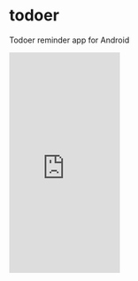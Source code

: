 # todoer
Todoer reminder app for Android
<iframe
src="https://appetize.io/embed/<PUBLICKEY>?device=nexus5&scale=50&autoplay=false&orientation=portrait&deviceColor=black&language=ru" width="200px" height="398px" frameborder="0" scrolling="no"></iframe>
